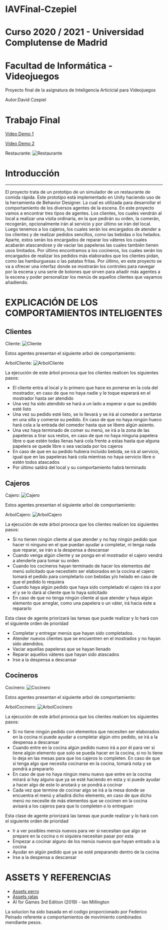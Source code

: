 # IAVFinal-Czepiel
# Curso 2020 / 2021 - Universidad Complutense de Madrid
# Facultad de Informática - Videojuegos

Proyecto final de la asignatura de Inteligencia Articicial para Videojuegos 

Autor:David Czepiel


# Trabajo Final
<a href="https://drive.google.com/file/d/1ILV0cGxd4ZwSc96NijXEZe5AN-QSOZHc/view" target="_blank">Video Demo 1</a>

<a href="https://drive.google.com/file/d/1zzbcrSOFX1oWClB_fgw5CMvfTMb1YiYa/view" target="_blank">Video Demo 2</a>

Restaurante:
![Restaurante](./Resources/Mapa.jpg?raw=true)

# Introducción
-----------------------------

El proyecto trata de un prototipo de un simulador de un restaurante de comida rápida. Este prototipo está implementado en Unity 
haciendo uso de la herramienta de Behavior Designer. La cual es utilizada para desarrollar el comportamiento de los diversos agentes de la escena.
En este proyecto vamos a encontrar tres tipos de agentes. Los clientes, los cuales vendrán al local a realizar una visita ordinaria, en la que pedirán su
orden, la comerán, recogerán, opcionalmente irán al servicio y por último se irán del local.
Luego tenemos a los cajeros, los cuales serán los encargados de atender a los clientes y de realizar pedidos sencillos, como las bebidas o los helados.
Aparte, estos serán los encargados de reparar los váteres los cuales acabarán atascandose y de vaciar las papeleras las cuales también tienen 
usos limitados.
Por último encontramos a los cocineros, los cuales serán los encargados de realizar los pedidos más elaborados que los clientes pidan, como las hamburguesas
o las patatas fritas.
Por último, en este proyecto se va a ofrecer una interfaz donde se mostrarán los controles para navegar por la escena y una serie de botones que sirven 
para añadir más agentes a la escena y poder personalizar los menús de aquellos clientes que vayamos añadiendo.


# EXPLICACIÓN DE LOS COMPORTAMIENTOS INTELIGENTES
Clientes
---------------------

Cliente:
![Cliente](./Resources/Cliente.jpg?raw=true)

Estos agentes presentan el siguiente arbol de comportamiento:

ArbolCliente:
![ArbolCliente](./Resources/ArbolCliente.jpg?raw=true)

La ejecución de este árbol provoca que los clientes realicen los siguientes pasos:
- El cliente entra al local y lo primero que hace es ponerse en la cola del mostrador, en caso de que no haya nadie y le toque esperará en el mostrador hasta ser atendido
- Una vez ha sido atendido se hará a un lado a esperar a que su pedido esté listo
- Una vez su pedido esté listo, se lo llevará y se irá al comedor a sentarse en una silla y comerse su pedido. En caso de que no haya ningún hueco hará cola a la entrada del comedor hasta que se libere algún asiento.
- Una vez haya terminado de comer su menú, se irá a la zona de las papeleras a tirar sus restos, en caso de que no haya ninguna papelera libre o que estén todas llenas hará cola frente a estas hasta que alguna papelera se quede libre o sea vaciada por los cajeros
- En caso de que en su pedido hubiera incluido bebida, se irá al servicio, igual que en las papeleras hará cola mientras no haya servicio libre o estén todos atascados
- Por último saldrá del local y su comportamiento habrá terminado

Cajeros
---------------------------------

Cajero:
![Cajero](./Resources/Cajero.jpg?raw=true)

Estos agentes presentan el siguiente arbol de comportamiento:

ArbolCajero:
![ArbolCajero](./Resources/ArbolCajero.jpg?raw=true)


La ejecución de este árbol provoca que los clientes realicen los siguientes pasos:

- Si no tienen ningún cliente al que atender y no hay ningún pedido que hacer ni ninguno en el que puedan ayudar a completar, ni tenga nada que reparar, se irán a la despensa a descansar
- Cuando venga algún cliente y se ponga en el mostrador el cajero vendrá a atenderle para tomar su orden
- Cuando los cocineros hayan terminado de hacer los elementos del menú solicitado que necestietn ser elaborados en la cocina el cajero tomará el pedido para completarlo con bebidas y/o helado en caso de que el pedido lo requiera
- Cuando haya algún pedido que haya sido completado el cajero irá a por el y se lo dará al cliente que lo haya solicitado
- En caso de que no tenga ningún cliente al que atender y haya algún elemento que arreglar, como una papelera o un váter, irá hacia este a repararlo

Esta clase de agente priorizará las tareas que puede realizar y lo hará con el siguiente orden de prioridad
- Completar y entregar menús que hayan sido completados.
- Atender nuevos clientes que se encuentren en el mostrados y no hayan sido atendidos.
- Vaciar aquellas papeleras que se hayan llenado
- Reparar aquellos váteres que hayan sido atascados
- Irse a la despensa a descansar


Cocineros
---------------------------------

Cocinero:
![Cocinero](./Resources/Cocinero.jpg?raw=true)

Estos agentes presentan el siguiente arbol de comportamiento:

ArbolCocinero:
![ArbolCocinero](./Resources/ArbolCocinero.jpg?raw=true)

La ejecución de este árbol provoca que los clientes realicen los siguientes pasos:

- Si no tiene ningún pedido con elementos que necesiten ser elaborados en la cocina ni puede ayudar a completar algún otro pedido, se irá a la despensa a descansar
- Cuando entre en la cocina algún pedido nuevo irá a por él para ver si tiene algún elemento que solo se pueda hacer en la cocina, si no lo tiene lo deja en las mesas para que los cajeros lo completen. En caso de que si tenga algo que necesita cocinarse en la cocina, tomará nota y se pondrá a prepararlo
- En caso de que no haya ningún menu nuevo que entre en la cocina mirará si hay alguno que ya se esté haciendo en esta y si puede ayudar a hacer algo de este lo anotará y se pondrá a cocinar
- Cada vez que termine de cocinar algo se irá a la mesa donde se encuentra el menú y añadirá dicho elemento, en caso de que dicho menú no necesite de más elementos que se cocinen en la cocina avisará a los cajeros para que lo completen o lo entreguen

Esta clase de agente priorizará las tareas que puede realizar y lo hará con el siguiente orden de prioridad
- Ir a ver posibles menús nuevos para ver si necesitan que algo se prepare en la cocina o ni siquiera necesitan pasar por esta
- Empezar a cocinar alguno de los menús nuevos que hayan entrado a la cocina
- Ayudar en algún pedido que ya se esté preparando dentro de la cocina
- Irse a la despensa a descansar

ASSETS Y REFERENCIAS
================================
* [Assets perro](https://assetstore.unity.com/packages/3d/characters/animals/5-animated-voxel-animals-145754)
* [Assets ratas](https://assetstore.unity.com/packages/3d/characters/creatures/meshtint-free-burrow-cute-series-184837)
* AI for Games 3rd Edition (2019) - Ian Millington
	
La solucion ha sido basada en el codigo proporcionado por Federico Peinado referente a comportamientos de movimiento
combinados mendiante pesos.





